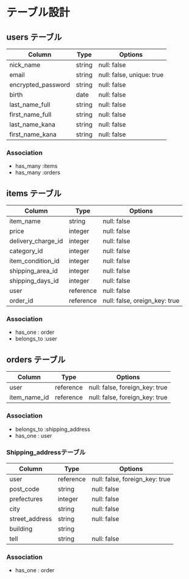 # テーブル設計

## users テーブル

| Column               | Type   | Options     |
| ------------------   | ------ | ----------- |
| nick_name            | string | null: false |
| email                | string | null: false, unique: true |
| encrypted_password   | string | null: false |
| birth                | date   | null: false |
| last_name_full       | string | null: false |
| first_name_full      | string | null: false |
| last_name_kana       | string | null: false |
| first_name_kana      | string | null: false |

### Association

- has_many :items
- has_many :orders


## items テーブル

| Column            | Type       | Options     |
| ------            | ------     | ----------- |
| item_name         | string     | null: false |
| price             | integer    | null: false |
| delivery_charge_id| integer    | null: false |
| category_id       | integer    | null: false |
| item_condition_id | integer    | null: false |
| shipping_area_id  | integer    | null: false |
| shipping_days_id  | integer    | null: false |
| user              | reference  | null: false |
| order_id          | reference  | null: false, oreign_key: true  |

### Association

- has_one : order
- belongs_to :user

## orders テーブル

| Column         | Type       | Options     |
| ------         | ------     | ----------- |
| user           | reference  | null: false, foreign_key: true |
| item_name_id   | reference  | null: false, foreign_key: true |

### Association

- belongs_to :shipping_address
- has_one : user

### Shipping_addressテーブル

| Column         | Type       | Options     |
| ------         | ------     | ----------- |
| user           | reference  | null: false, foreign_key: true |
| post_code      | string     | null: false |
| prefectures    | integer    | null: false |
| city           | string     | null: false |
| street_address | string     | null: false |
| building       | string     |             |
| tell           | string     | null: false |

### Association

- has_one : order